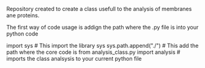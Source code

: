 Repository created to create a class usefull to the analysis of membranes ane proteins.

The first way of code usage is addign the path where the .py file is into your python code

import sys # This import the library sys 
sys.path.append("./") # This add the path where the core code is
from analysis_class.py import analysis # imports the class analsysis to your current python file

